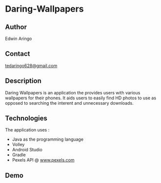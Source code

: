 # Daring-Wallpapers
## Author
   Edwin Aringo
   
## Contact
 tedaringo628@gmail.com
 
## Description

   Daring Wallpapers is an application the provides users with various wallpapers for their phones. It aids users to easily find HD photos to use as opposed to searching the interent and unnecessary downloads. 
   
## Technologies
   The application uses :
   * Java as the programming language
   * Volley
   * Android Studio
   * Gradle
   * Pexels API  @ www.pexels.com
   
## Demo 
 
